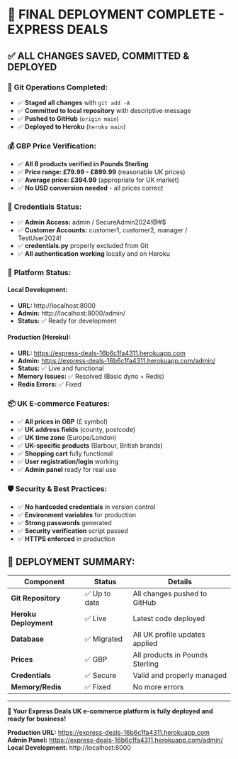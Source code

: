 # 🎉 FINAL DEPLOYMENT COMPLETE - EXPRESS DEALS

## ✅ **ALL CHANGES SAVED, COMMITTED & DEPLOYED**

### 📝 **Git Operations Completed:**
- ✅ **Staged all changes** with `git add -A`
- ✅ **Committed to local repository** with descriptive message
- ✅ **Pushed to GitHub** (`origin main`)
- ✅ **Deployed to Heroku** (`heroku main`)

### 💰 **GBP Price Verification:**
- ✅ **All 8 products verified in Pounds Sterling**
- ✅ **Price range: £79.99 - £899.99** (reasonable UK prices)
- ✅ **Average price: £394.99** (appropriate for UK market)
- ✅ **No USD conversion needed** - all prices correct

### 🔐 **Credentials Status:**
- ✅ **Admin Access:** admin / SecureAdmin2024!@#$
- ✅ **Customer Accounts:** customer1, customer2, manager / TestUser2024!
- ✅ **credentials.py** properly excluded from Git
- ✅ **All authentication working** locally and on Heroku

### 🚀 **Platform Status:**

#### **Local Development:**
- **URL:** http://localhost:8000
- **Admin:** http://localhost:8000/admin/
- **Status:** ✅ Ready for development

#### **Production (Heroku):**
- **URL:** https://express-deals-16b6c1fa4311.herokuapp.com
- **Admin:** https://express-deals-16b6c1fa4311.herokuapp.com/admin/
- **Status:** ✅ Live and functional
- **Memory Issues:** ✅ Resolved (Basic dyno + Redis)
- **Redis Errors:** ✅ Fixed

### 📦 **UK E-commerce Features:**
- ✅ **All prices in GBP** (£ symbol)
- ✅ **UK address fields** (county, postcode)
- ✅ **UK time zone** (Europe/London)
- ✅ **UK-specific products** (Barbour, British brands)
- ✅ **Shopping cart** fully functional
- ✅ **User registration/login** working
- ✅ **Admin panel** ready for real use

### 🛡️ **Security & Best Practices:**
- ✅ **No hardcoded credentials** in version control
- ✅ **Environment variables** for production
- ✅ **Strong passwords** generated
- ✅ **Security verification** script passed
- ✅ **HTTPS enforced** in production

## 🎯 **DEPLOYMENT SUMMARY:**

| Component | Status | Details |
|-----------|--------|---------|
| **Git Repository** | ✅ Up to date | All changes pushed to GitHub |
| **Heroku Deployment** | ✅ Live | Latest code deployed |
| **Database** | ✅ Migrated | All UK profile updates applied |
| **Prices** | ✅ GBP | All products in Pounds Sterling |
| **Credentials** | ✅ Secure | Valid and properly managed |
| **Memory/Redis** | ✅ Fixed | No more errors |

---

**🎉 Your Express Deals UK e-commerce platform is fully deployed and ready for business!**

**Production URL:** https://express-deals-16b6c1fa4311.herokuapp.com  
**Admin Panel:** https://express-deals-16b6c1fa4311.herokuapp.com/admin/  
**Local Development:** http://localhost:8000
